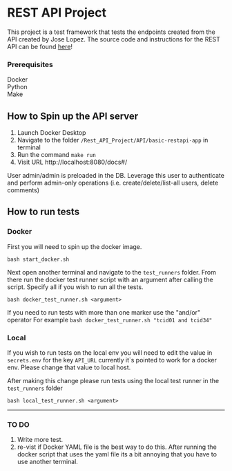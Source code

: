 # REST API Project 

This project is a test framework that tests the endpoints created from
the API created by Jose Lopez. The source code and instructions for the REST API can be found
[here](https://github.com/jllopez/basic-restapi-app)!

### Prerequisites
Docker \
Python \
Make

## How to Spin up the API server
1. Launch Docker Desktop
2. Navigate to the folder `/Rest_API_Project/API/basic-restapi-app` in terminal
3. Run the command `make run`
4. Visit URL http://localhost:8080/docs#/

User admin/admin is preloaded in the DB. Leverage this user to authenticate and perform admin-only operations 
(i.e. create/delete/list-all users, delete comments)

## How to run tests
### Docker
First you will need to spin up the docker image. 
```commandline
bash start_docker.sh
```
Next open another terminal and navigate to the `test_runners` folder. From there run the docker test runner script with
an argument after calling the script. Specify all if you wish to run all the tests.
```commandline
bash docker_test_runner.sh <argument>
```
If you need to run tests with more than one marker use the "and/or" operator
For example `bash docker_test_runner.sh "tcid01 and tcid34"`

### Local
If you wish to run tests on the local env you will need to edit the value in `secrets.env` for the key `API_URL` 
currently it`s pointed to work for a docker env. Please change that value to local host.

After making this change please run tests using the local test runner in the `test_runners` folder
```commandline
bash local_test_runner.sh <argument>
```
----
 ### TO DO
1. Write more test.
2. re-vist if Docker YAML file is the best way to do this. After running the docker script that uses the yaml file
its a bit annoying that you have to use another terminal.